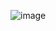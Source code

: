 ![image](https://github.com/ShiyueMasm4763/Squirreltrack/mysite/raw/master/image_folder/squirrel.jpg)
